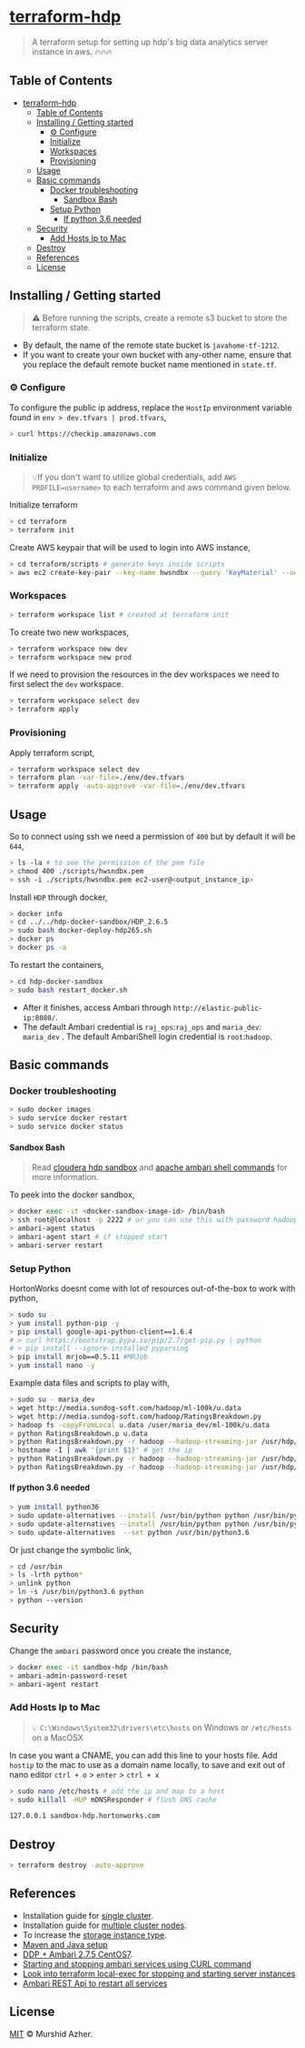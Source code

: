 # [terraform-hdp](https://github.com/murshidazher/terraform-hdp)

> A terraform setup for setting up hdp's big data analytics server instance in aws. 🔥🔥🔥

## Table of Contents

- [terraform-hdp](#terraform-hdp)
  - [Table of Contents](#table-of-contents)
  - [Installing / Getting started](#installing--getting-started)
    - [⚙️ Configure](#️-configure)
    - [Initialize](#initialize)
    - [Workspaces](#workspaces)
    - [Provisioning](#provisioning)
  - [Usage](#usage)
  - [Basic commands](#basic-commands)
    - [Docker troubleshooting](#docker-troubleshooting)
      - [Sandbox Bash](#sandbox-bash)
    - [Setup Python](#setup-python)
      - [If python 3.6 needed](#if-python-36-needed)
  - [Security](#security)
    - [Add Hosts Ip to Mac](#add-hosts-ip-to-mac)
  - [Destroy](#destroy)
  - [References](#references)
  - [License](#license)

## Installing / Getting started

> ⚠️ Before running the scripts, create a remote s3 bucket to store the terraform state.

- By default, the name of the remote state bucket is `javahome-tf-1212`.
- If you want to create your own bucket with any-other name, ensure that you replace the default remote bucket name mentioned in `state.tf`.

### ⚙️ Configure

To configure the public ip address, replace the `HostIp` environment variable found in `env > dev.tfvars | prod.tfvars`,

```sh
> curl https://checkip.amazonaws.com
```

### Initialize

> :bulb:If you don't want to utilize global credentials, add `AWS PROFILE=username>` to each terraform and aws command given below.

Initialize terraform

```sh
> cd terraform
> terraform init
```

Create AWS keypair that will be used to login into AWS instance,

```sh
> cd terraform/scripts # generate keys inside scripts
> aws ec2 create-key-pair --key-name hwsndbx --query 'KeyMaterial' --output text > hwsndbx.pem
```

### Workspaces

```sh
> terraform workspace list # created at terraform init
```

To create two new workspaces,

```sh
> terraform workspace new dev
> terraform workspace new prod
```

If we need to provision the resources in the dev workspaces we need to first select the `dev` workspace.

```sh
> terraform workspace select dev
> terraform apply
```

### Provisioning

Apply terraform script,

```sh
> terraform workspace select dev
> terraform plan -var-file=./env/dev.tfvars
> terraform apply -auto-approve -var-file=./env/dev.tfvars 
```

## Usage

So to connect using ssh we need a permission of `400` but by default it will be `644`,

```sh
> ls -la # to see the permission of the pem file
> chmod 400 ./scripts/hwsndbx.pem
> ssh -i ./scripts/hwsndbx.pem ec2-user@<output_instance_ip>
```

Install `HDP` through docker,

```sh
> docker info
> cd ../../hdp-docker-sandbox/HDP_2.6.5
> sudo bash docker-deploy-hdp265.sh
> docker ps
> docker ps -a
```

To restart the containers,

```sh
> cd hdp-docker-sandbox
> sudo bash restart_docker.sh
```

- After it finishes, access Ambari through `http://elastic-public-ip:8080/`.
- The default Ambari credential is `raj_ops`:`raj_ops` and `maria_dev`: `maria_dev` . The default AmbariShell login credential is `root`:`hadoop`.

## Basic commands

### Docker troubleshooting

```sh
> sudo docker images
> sudo service docker restart
> sudo service docker status
```

#### Sandbox Bash

> Read [cloudera hdp sandbox](https://www.cloudera.com/tutorials/learning-the-ropes-of-the-hdp-sandbox.html) and [apache ambari shell commands](https://cwiki.apache.org/confluence/display/AMBARI/Ambari+Shell) for more information.

To peek into the docker sandbox,

```sh
> docker exec -it <docker-sandbox-image-id> /bin/bash
> ssh root@localhost -p 2222 # or you can use this with password hadoop
> ambari-agent status
> ambari-agent start # if stopped start
> ambari-server restart
```

### Setup Python

HortonWorks doesnt come with lot of resources out-of-the-box to work with python,

```sh
> sudo su -
> yum install python-pip -y
> pip install google-api-python-client==1.6.4
# > curl https://bootstrap.pypa.io/pip/2.7/get-pip.py | python
# > pip install --ignore-installed pyparsing
> pip install mrjob==0.5.11 #MRJob
> yum install nano -y
```

Example data files and scripts to play with,

```sh
> sudo su - maria_dev
> wget http://media.sundog-soft.com/hadoop/ml-100k/u.data
> wget http://media.sundog-soft.com/hadoop/RatingsBreakdown.py
> hadoop fs -copyFromLocal u.data /user/maria_dev/ml-100k/u.data
> python RatingsBreakdown.p u.data
> python RatingsBreakdown.py -r hadoop --hadoop-streaming-jar /usr/hdp/current/hadoop-mapreduce-client/hadoop-streaming.jar u.data #mrjob manually copies the file to hdfs temp location and executes it
> hostname -I | awk '{print $1}' # get the ip
> python RatingsBreakdown.py -r hadoop --hadoop-streaming-jar /usr/hdp/current/hadoop-mapreduce-client/hadoop-streaming.jar hdfs://172.18.0.2:8020/user/maria_dev/ml-100k/u.data 
> python RatingsBreakdown.py -r hadoop --hadoop-streaming-jar /usr/hdp/current/hadoop-mapreduce-client/hadoop-streaming.jar hdfs:///user/maria_dev/ml-100k/u.data 
```

#### If python 3.6 needed

```sh
> yum install python36
> sudo update-alternatives --install /usr/bin/python python /usr/bin/python2.7 1
> sudo update-alternatives --install /usr/bin/python python /usr/bin/python3.6 2
> sudo update-alternatives  --set python /usr/bin/python3.6

```

Or just change the symbolic link,

```sh
> cd /usr/bin
> ls -lrth python*
> unlink python
> ln -s /usr/bin/python3.6 python
> python --version
```

## Security

Change the `ambari` password once you create the instance,

```sh
> docker exec -it sandbox-hdp /bin/bash
> ambari-admin-password-reset
> ambari-agent restart
```

### Add Hosts Ip to Mac

> 💡 `C:\Windows\System32\drivers\etc\hosts` on Windows or `/etc/hosts `on a MacOSX

In case you want a CNAME, you can add this line to your hosts file. Add `hostip` to the mac to use as a domain name locally, to save and exit out of nano editor `ctrl + o` > `enter` > `ctrl + x`

```sh
> sudo nano /etc/hosts # add the ip and map to a host 
> sudo killall -HUP mDNSResponder # flush DNS cache
```

```txt
127.0.0.1 sandbox-hdp.hortonworks.com
```

## Destroy

```sh
> terraform destroy -auto-approve
```

## References

- Installation guide for [single cluster](https://ruslanmv.com/blog/Cloudera-HDP-Sanbox-on-AWS).
- Installation guide for [multiple cluster nodes](https://docs.google.com/document/d/1jsf8iU_mvcbhSqoh-VXGDxmHvpYcvsdn9rxbA0nj624/edit).
- To increase the [storage instance type](https://registry.terraform.io/providers/hashicorp/aws/latest/docs/resources/instance#ebs-ephemeral-and-root-block-devices).
- [Maven and Java setup](https://linuxize.com/post/how-to-install-apache-maven-on-centos-7/)
- [DDP + Ambari 2.7.5 CentOS7](https://github.com/steven-matison/dfhz_ddp_mpack).
- [Starting and stopping ambari services using CURL command](https://www.zylk.net/en/web-2-0/blog/-/blogs/starting-services-via-ambari-rest-api)
- [Look into terraform local-exec for stopping and starting server instances](https://stackoverflow.com/questions/57158310/how-to-restart-ec2-instance-using-terraform-without-destroying-them)
- [Ambari REST Api to restart all services](https://community.cloudera.com/t5/Support-Questions/Ambari-REST-API-to-restart-all-services/td-p/172172)

## License

[MIT](./LICENSE) © Murshid Azher.

